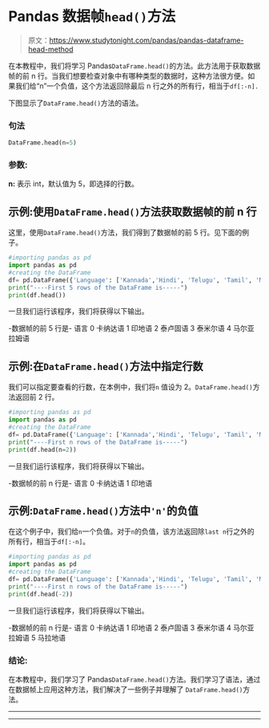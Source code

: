 # Pandas 数据帧`head()`方法

> 原文：<https://www.studytonight.com/pandas/pandas-dataframe-head-method>

在本教程中，我们将学习 Pandas`DataFrame.head()`的方法。此方法用于获取数据帧的前 n 行。当我们想要检查对象中有哪种类型的数据时，这种方法很方便。如果我们给“n”一个负值，这个方法返回除最后 n 行之外的所有行，相当于`df[:-n].`

下图显示了`DataFrame.head()`方法的语法。

### 句法

```py
DataFrame.head(n=5)
```

### 参数:

**n:** 表示 int，默认值为 5，即选择的行数。

## 示例:使用`DataFrame.head()`方法获取数据帧的前 n 行

这里，使用`DataFrame.head()`方法，我们得到了数据帧的前 5 行。见下面的例子。

```py
#importing pandas as pd
import pandas as pd
#creating the DataFrame
df= pd.DataFrame({'Language': ['Kannada','Hindi', 'Telugu', 'Tamil', 'Malyalam','Marathi','Konkani','Tulu']})
print("----First 5 rows of the DataFrame is-----")
print(df.head())
```

一旦我们运行该程序，我们将获得以下输出。

-数据帧的前 5 行是-
语言
0 卡纳达语
1 印地语
2 泰卢固语
3 泰米尔语
4 马尔亚拉姆语

## 示例:在`DataFrame.head()`方法中指定行数

我们可以指定要查看的行数，在本例中，我们将`n` 值设为 2。`DataFrame.head()`方法返回前 2 行。

```py
#importing pandas as pd
import pandas as pd
#creating the DataFrame
df= pd.DataFrame({'Language': ['Kannada','Hindi', 'Telugu', 'Tamil', 'Malyalam','Marathi','Konkani','Tulu']})
print("----First n rows of the DataFrame is-----")
print(df.head(n=2))
```

一旦我们运行该程序，我们将获得以下输出。

-数据帧的前 n 行是-
语言
0 卡纳达语
1 印地语

## 示例:`DataFrame.head()`方法中`'n'`的负值

在这个例子中，我们给`n`一个负值。对于`n`的负值，该方法返回除`last n`行之外的所有行，相当于`df[:-n]`。

```py
#importing pandas as pd
import pandas as pd
#creating the DataFrame
df= pd.DataFrame({'Language': ['Kannada','Hindi', 'Telugu', 'Tamil', 'Malyalam','Marathi','Konkani','Tulu']})
print("----First n rows of the DataFrame is-----")
print(df.head(-2))
```

一旦我们运行该程序，我们将获得以下输出。

-数据帧的前 n 行是-
语言
0 卡纳达语
1 印地语
2 泰卢固语
3 泰米尔语
4 马尔亚拉姆语
5 马拉地语

### 结论:

在本教程中，我们学习了 Pandas`DataFrame.head()`方法。我们学习了语法，通过在数据帧上应用这种方法，我们解决了一些例子并理解了 `DataFrame.head()`方法。

* * *

* * *